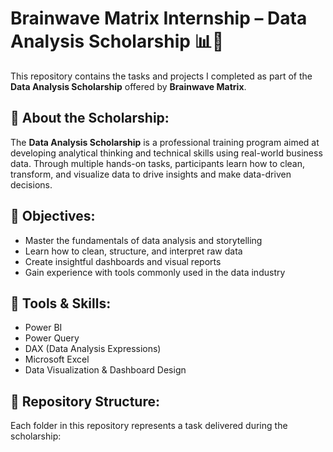 # Brainwave Matrix Internship – Data Analysis Scholarship 📊🧠

This repository contains the tasks and projects I completed as part of the **Data Analysis Scholarship** offered by **Brainwave Matrix**.

## 🧠 About the Scholarship:

The **Data Analysis Scholarship** is a professional training program aimed at developing analytical thinking and technical skills using real-world business data. Through multiple hands-on tasks, participants learn how to clean, transform, and visualize data to drive insights and make data-driven decisions.

## 🎯 Objectives:

- Master the fundamentals of data analysis and storytelling
- Learn how to clean, structure, and interpret raw data
- Create insightful dashboards and visual reports
- Gain experience with tools commonly used in the data industry

## 🧰 Tools & Skills:

- Power BI
- Power Query
- DAX (Data Analysis Expressions)
- Microsoft Excel
- Data Visualization & Dashboard Design

## 📁 Repository Structure:

Each folder in this repository represents a task delivered during the scholarship:

